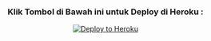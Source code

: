 <h3 align="center">Klik Tombol di Bawah ini untuk Deploy di Heroku :</h3>
<p align="center"><a href="https://github.com/IndomieGorengSatu/tanpa-sql"><img src="https://www.herokucdn.com/deploy/button.png" alt="Deploy to Heroku" target="_blank""/</a>  
